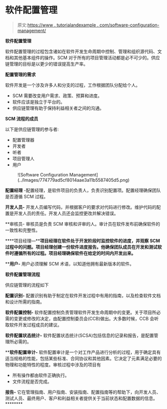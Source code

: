 # 软件配置管理

> 原文:[https://www . tutorialandexample . com/software-configuration-management/](https://www.tutorialandexample.com/software-configuration-management/)

**软件配置管理**

软件配置管理的过程包含诸如在软件开发生命周期中控制、管理和组织源代码、文档和其他基本组件的操作。SCM 对于所有的项目管理活动都是必不可少的。供应链管理的目标是以更少的错误提高生产率。

**配置管理的需求**

软件开发是一个涉及许多人和分支的过程，工作根据团队分配给个人。

*   SCM 需要改变用户需求、政策、预算和进度。
*   软件应该是独立于平台的。
*   供应链管理有助于保持利益相关者之间的沟通。

**SCM 流程的成员**

以下是供应链管理的参与者:

*   配置管理器
*   开发者
*   听者
*   项目管理人
*   用户

<figure class="wp-block-image">![Software Configuration Management](../Images/774779ad5cf8014aae3a11b5587405d5.png)</figure>

**配置经理** -配置经理，是软件项目的负责人，负责识别配置项。配置经理确保团队是否遵循 SCM 过程。

**开发人员-** 开发人员编写代码，并根据客户的要求对代码进行修改。维护代码的配置是开发人员的责任。开发人员还会监控更改并解决错误。

 **审核员- 审核员是负责 SCM 审核和评审的人。审计员在软件发布前确保软件的一致性和完整性。

 ****项目经理—****项目经理在软件处于开发阶段时监控软件的进度，并观察 SCM 过程中的问题。项目经理创建一份软件进度报告。他确保团队成员在开发和测试软件时遵循所有的过程。项目经理确保软件在给定的时间内开发出来。**

 ****用户-** 用户必须理解 SCM 术语，以知道他拥有最新版本的软件。

**软件配置管理流程**

供应链管理的流程如下

**配置识别-** 配置识别有助于制定在软件开发过程中有用的指南，以及检查软件文档和设计所需的指南。

**软件配置控制-** 软件配置控制负责管理软件开发生命周期中的变更。关于项目所必需的变更或修改的决定，由配置控制委员会(CCB)做出。大多数时候，CCB 会听取软件开发过程成员的建议。

**软件配置状态统计-** 软件配置状态统计(SCSA)包括信息的记录和报告，是配置管理所必需的。

 ****软件配置审计-** 软件配置审计是一个对工作产品进行分析的过程，用于确定具有适当规格的性能，包括某些标准、合同协议和其他因素。它决定了元素满足必要的物理和功能特性的程度。审核过程中涉及的项目有

*   所有操作都由软件正确执行。
*   文件流程是否完成。

**报告-** 它在管理指南、用户指南、安装指南、配置指南等的帮助下，向开发人员、测试人员、最终用户、客户和利益相关者提供关于当前状态和配置数据的信息。********